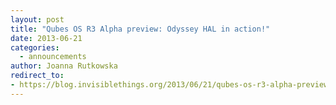 ```yaml
---
layout: post
title: "Qubes OS R3 Alpha preview: Odyssey HAL in action!"
date: 2013-06-21
categories:
  - announcements
author: Joanna Rutkowska
redirect_to:
- https://blog.invisiblethings.org/2013/06/21/qubes-os-r3-alpha-preview-odyssey-hal.html
---
```

